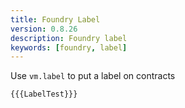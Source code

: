 ```yaml
---
title: Foundry Label
version: 0.8.26
description: Foundry label
keywords: [foundry, label]
---
```


Use `vm.label` to put a label on contracts

```solidity
{{{LabelTest}}}
```
